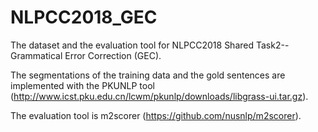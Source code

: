 # NLPCC2018_GEC
The dataset and the evaluation tool for NLPCC2018 Shared Task2--Grammatical Error Correction (GEC).

The segmentations of the training data and the gold sentences are implemented with the PKUNLP tool (http://www.icst.pku.edu.cn/lcwm/pkunlp/downloads/libgrass-ui.tar.gz).

The evaluation tool is m2scorer (https://github.com/nusnlp/m2scorer).
